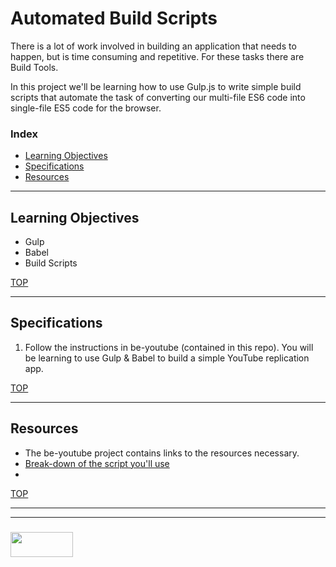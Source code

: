 # Automated Build Scripts

There is a lot of work involved in building an application that needs to happen, but is time consuming and repetitive. For these tasks there are Build Tools. 

In this project we'll be learning how to use Gulp.js to write simple build scripts that automate the task of converting our multi-file ES6 code into single-file ES5 code for the browser.

### Index
* [Learning Objectives](#learning-objectives)
* [Specifications](#specifications)
* [Resources](#resources)

---

## Learning Objectives

* Gulp
* Babel
* Build Scripts

[TOP](#index)

---

## Specifications


1. Follow the instructions in be-youtube (contained in this repo).  You will be learning to use Gulp & Babel to build a simple YouTube replication app.

[TOP](#index)

---

## Resources

* The be-youtube project contains links to the resources necessary.
* [Break-down of the script you'll use](https://github.com/jankeLearning/content-md/blob/master/dev-knowledge/04-packaging.md)
* 

[TOP](#index)

___
___
### <a href="http://elewa.education/blog" target="_blank"><img src="https://user-images.githubusercontent.com/18554853/34921062-506450ae-f97d-11e7-875f-6feeb26ad72d.png" width="100" height="40"/></a>

